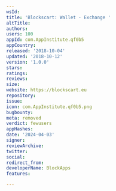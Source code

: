 ```yaml
---
wsId: 
title: 'Blockscart: Wallet - Exchange '
altTitle: 
authors: 
users: 100
appId: com.AppInstitute.qf0b5
appCountry: 
released: '2018-10-04'
updated: '2018-10-12'
version: '1.0.0'
stars: 
ratings: 
reviews: 
size: 
website: https://blockscart.eu
repository: 
issue: 
icon: com.AppInstitute.qf0b5.png
bugbounty: 
meta: removed
verdict: fewusers
appHashes: 
date: '2024-04-03'
signer: 
reviewArchive: 
twitter: 
social: 
redirect_from: 
developerName: BlockApps
features: 

---
```


